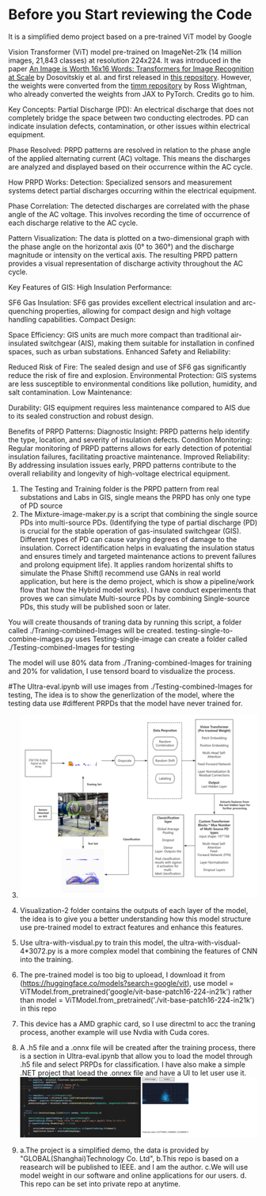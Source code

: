 # Before you Start reviewing the Code

It is a simplified demo project based on a pre-trained ViT model by Google

Vision Transformer (ViT) model pre-trained on ImageNet-21k (14 million images, 21,843 classes) at resolution 224x224. It was introduced in the paper [An Image is Worth 16x16 Words: Transformers for Image Recognition at Scale](https://arxiv.org/abs/2010.11929) by Dosovitskiy et al. and first released in [this repository](https://github.com/google-research/vision_transformer). However, the weights were converted from the [timm repository](https://github.com/rwightman/pytorch-image-models) by Ross Wightman, who already converted the weights from JAX to PyTorch. Credits go to him. 

Key Concepts:
Partial Discharge (PD): An electrical discharge that does not completely bridge the space between two conducting electrodes. PD can indicate insulation defects, contamination, or other issues within electrical equipment.

Phase Resolved: PRPD patterns are resolved in relation to the phase angle of the applied alternating current (AC) voltage. This means the discharges are analyzed and displayed based on their occurrence within the AC cycle.

How PRPD Works:
Detection: Specialized sensors and measurement systems detect partial discharges occurring within the electrical equipment.

Phase Correlation: The detected discharges are correlated with the phase angle of the AC voltage. This involves recording the time of occurrence of each discharge relative to the AC cycle.

Pattern Visualization: The data is plotted on a two-dimensional graph with the phase angle on the horizontal axis (0° to 360°) and the discharge magnitude or intensity on the vertical axis. The resulting PRPD pattern provides a visual representation of discharge activity throughout the AC cycle.

Key Features of GIS:
High Insulation Performance:

SF6 Gas Insulation: SF6 gas provides excellent electrical insulation and arc-quenching properties, allowing for compact design and high voltage handling capabilities.
Compact Design:

Space Efficiency: GIS units are much more compact than traditional air-insulated switchgear (AIS), making them suitable for installation in confined spaces, such as urban substations.
Enhanced Safety and Reliability:

Reduced Risk of Fire: The sealed design and use of SF6 gas significantly reduce the risk of fire and explosion.
Environmental Protection: GIS systems are less susceptible to environmental conditions like pollution, humidity, and salt contamination.
Low Maintenance:

Durability: GIS equipment requires less maintenance compared to AIS due to its sealed construction and robust design.

Benefits of PRPD Patterns:
Diagnostic Insight: PRPD patterns help identify the type, location, and severity of insulation defects.
Condition Monitoring: Regular monitoring of PRPD patterns allows for early detection of potential insulation failures, facilitating proactive maintenance.
Improved Reliability: By addressing insulation issues early, PRPD patterns contribute to the overall reliability and longevity of high-voltage electrical equipment.

1. The Testing and Training folder is the PRPD pattern from real substations and Labs in GIS, single means the PRPD has only one type of PD source
2. The Mixture-image-maker.py is a script that combining the single source PDs into multi-source PDs. (Identifying the type of partial discharge (PD) is crucial for the stable operation of gas-insulated switchgear (GIS). Different types of PD can cause varying degrees of damage to the insulation. Correct identification helps in evaluating the insulation status and ensures timely and targeted maintenance actions to prevent failures and prolong equipment life). It applies random horizental shifts 
to simulate the Phase Shift(I recommend use GANs in real world application, but here is the demo project, which is show a pipeline/work flow that how the Hybrid model works). I have conduct experiments that proves we can simulate Multi-source PDs by combining Single-source PDs, this study will be published soon or later.

You will create thousands of traning data by running this script, a folder called ./Traning-combined-Images will be created.
testing-single-to-combine-images.py uses Testing-single-image can create a folder called ./Testing-combined-Images for testing

The model will use 80% data from ./Traning-combined-Images for training and 20% for validation, I use tensord board to visdualize the process.

#The Ultra-eval.ipynb will use images from ./Testing-combined-Images for testing, The idea is to show the generlization of the model, where the testing data use #different PRPDs that the model have never trained for.

3. ![A work flow of my model](image.png)

4. Visualization-2 folder contains the outputs of each layer of the model, the idea is to give you a better understanding how this model structure use pre-trained model to extract features and enhance this features. 

5. Use ultra-with-visdual.py to train this model, the ultra-with-visdual-4*3072.py is a more complex model that combining the features of CNN into the training. 

6. The pre-trained model is too big to uploead, I download it from (https://huggingface.co/models?search=google/vit), 
 use model = ViTModel.from_pretrained('google/vit-base-patch16-224-in21k') rather than model = ViTModel.from_pretrained('./vit-base-patch16-224-in21k') in this repo

7. This device has a AMD graphic card, so I use directml to acc the traning process, another example will use Nvdia with Cuda cores.

8. A .h5 file and a .onnx file will be created after the training process, there is a section in Ultra-eval.ipynb that allow you to load the model through .h5 file and select PRPDs for classification.  I have also make a simple  .NET project that loead the .onnex file and have a UI to let user use it. 
![alt text](image-1.png)

9.  a.The project is a simplified demo, the data is provided by "GLOBAL(Shanghai)Technology Co. Ltd", 
    b.This repo is based on a reasearch will be published to IEEE. and I am the author. 
    c.We will use model weight in our software and online applications for our users.
    d. This repo can be set into private repo at anytime.
   